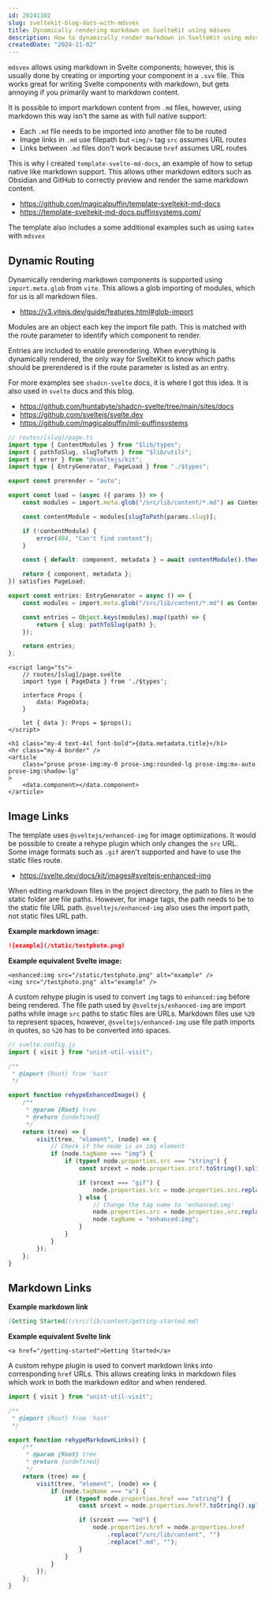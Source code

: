 ```yaml
---
id: 20241102
slug: sveltekit-blog-docs-with-mdsvex
title: Dynamically rendering markdown on SvelteKit using mdsvex
description: How to dynamically render markdown in SvelteKit using mdsvex and example template-sveltekit-md-docs. Page routing with vite glob imports and native like support of images and links.
createdDate: "2024-11-02"
---
```

`mdsvex` allows using markdown in Svelte components; however, this is usually done by creating or importing your component in a `.svx` file. This works great for writing Svelte components with markdown, but gets annoying if you primarily want to markdown content.

It is possible to import markdown content from `.md` files, however, using markdown this way isn't the same as with full native support:
- Each `.md` file needs to be imported into another file to be routed
- Image links in `.md` use filepath but `<img/>` tag `src` assumes URL routes
- Links between `.md` files don't work because `href` assumes URL routes

This is why I created `template-svelte-md-docs`, an example of how to setup native like markdown support. This allows other markdown editors such as Obsidian and GitHub to correctly preview and render the same markdown content. 
- https://github.com/magicalpuffin/template-sveltekit-md-docs
- https://template-sveltekit-md-docs.puffinsystems.com/

The template also includes a some additional examples such as using `katex` with `mdsvex`

## Dynamic Routing

Dynamically rendering markdown components is supported using `import.meta.glob` from `vite`. This allows a glob importing of modules, which for us is all markdown files.
- https://v3.vitejs.dev/guide/features.html#glob-import

Modules are an object each key the import file path. This is matched with the route parameter to identify which component to render.

Entries are included to enable prerendering. When everything is dynamically rendered, the only way for SvelteKit to know which paths should be prerendered is if the route parameter is listed as an entry.

For more examples see `shadcn-svelte` docs, it is where I got this idea. It is also used in `svelte` docs and this blog.
- https://github.com/huntabyte/shadcn-svelte/tree/main/sites/docs
- https://github.com/sveltejs/svelte.dev
- https://github.com/magicalpuffin/mli-puffinsystems

```ts
// routes/[slug]/page.ts
import type { ContentModules } from "$lib/types";
import { pathToSlug, slugToPath } from "$lib/utils";
import { error } from "@sveltejs/kit";
import type { EntryGenerator, PageLoad } from "./$types";

export const prerender = "auto";

export const load = (async ({ params }) => {
	const modules = import.meta.glob("/src/lib/content/*.md") as ContentModules;

	const contentModule = modules[slugToPath(params.slug)];

	if (!contentModule) {
		error(404, "Can't find content");
	}

	const { default: component, metadata } = await contentModule().then();

	return { component, metadata };
}) satisfies PageLoad;

export const entries: EntryGenerator = async () => {
	const modules = import.meta.glob("/src/lib/content/*.md") as ContentModules;

	const entries = Object.keys(modules).map((path) => {
		return { slug: pathToSlug(path) };
	});

	return entries;
};
```

```svelte
<script lang="ts">
	// routes/[slug]/page.svelte
	import type { PageData } from './$types';

	interface Props {
		data: PageData;
	}

	let { data }: Props = $props();
</script>

<h1 class="my-4 text-4xl font-bold">{data.metadata.title}</h1>
<hr class="my-4 border" />
<article
	class="prose prose-img:my-0 prose-img:rounded-lg prose-img:mx-auto prose-img:shadow-lg"
>
	<data.component></data.component>
</article>
```


## Image Links

 The template uses `@sveltejs/enhanced-img` for image optimizations. It would be possible to create a rehype plugin which only changes the `src` URL. Some image formats such as `.gif` aren't supported and have to use the static files route.
- https://svelte.dev/docs/kit/images#sveltejs-enhanced-img

When editing markdown files in the project directory, the path to files in the static folder are file paths. However, for image tags, the path needs to be to the static file URL path. `@sveltejs/enhanced-img` also uses the import path, not static files URL path.

**Example markdown image:**

```markdown
![example](/static/testphoto.png)
```

**Example equivalent Svelte image:**

```svelte
<enhanced:img src="/static/testphoto.png" alt="example" />
<img src="/testphoto.png" alt="example" />
```


A custom rehype plugin is used to convert `img` tags to `enhanced:img` before being rendered. The file path used by `@sveltejs/enhanced-img` are import paths while image `src` paths to static files are URLs. Markdown files use `%20` to represent spaces, however, `@sveltejs/enhanced-img` use file path imports in quotes, so `%20` has to be converted into spaces.

```js
// svelte.config.js
import { visit } from "unist-util-visit";

/**
 * @import {Root} from 'hast'
 */

export function rehypeEnhancedImage() {
	/**
	 * @param {Root} tree
	 * @return {undefined}
	 */
	return (tree) => {
		visit(tree, "element", (node) => {
			// Check if the node is an img element
			if (node.tagName === "img") {
				if (typeof node.properties.src === "string") {
					const srcext = node.properties.src?.toString().split(".").pop();

					if (srcext === "gif") {
						node.properties.src = node.properties.src.replace("/static", "");
					} else {
						// Change the tag name to 'enhanced:img'
						node.properties.src = node.properties.src.replaceAll("%20", " ");
						node.tagName = "enhanced:img";
					}
				}
			}
		});
	};
}
```

## Markdown Links

**Example markdown link** 

```markdown
[Getting Started](/src/lib/content/getting-started.md)
```

**Example equivalent Svelte link**

```svelte
<a href="/getting-started">Getting Started</a>
```

A custom rehype plugin is used to convert markdown links into corresponding `href` URLs. This allows creating links in markdown files which work in both the markdown editor and when rendered.

```js
import { visit } from "unist-util-visit";

/**
 * @import {Root} from 'hast'
 */

export function rehypeMarkdownLinks() {
	/**
	 * @param {Root} tree
	 * @return {undefined}
	 */
	return (tree) => {
		visit(tree, "element", (node) => {
			if (node.tagName === "a") {
				if (typeof node.properties.href === "string") {
					const srcext = node.properties.href?.toString().split(".").pop();

					if (srcext === "md") {
						node.properties.href = node.properties.href
							.replace("/src/lib/content", "")
							.replace(".md", "");
					}
				}
			}
		});
	};
}
```

